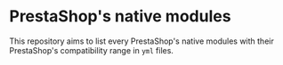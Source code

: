 # PrestaShop's native modules

This repository aims to list every PrestaShop's native modules with their PrestaShop's compatibility range in `yml` files.